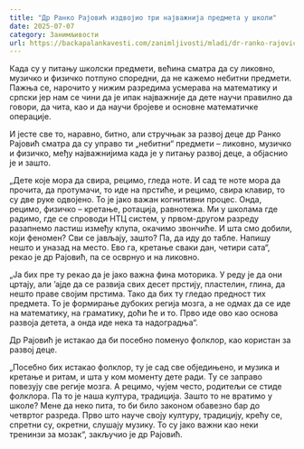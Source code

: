```yaml
---
title: "Др Ранко Рајовић издвојио три најважнија предмета у школи"
date: 2025-07-07
category: Занимљивости
url: https://backapalankavesti.com/zanimljivosti/mladi/dr-ranko-rajovic-izdvojio-tri-najvaznija-predmeta-u-skoli/
---
```


Када су у питању школски предмети, већина сматра да су ликовно, музичко и физичко потпуно споредни, да не кажемо небитни предмети. Пажња се, нарочито у нижим разредима усмерава на математику и српски јер нам се чини да је ипак најважније да дете научи правилно да говори, да чита, као и да научи бројеве и основне математичке операције.

И јесте све то, наравно, битно, али стручњак за развој деце др Ранко Рајовић сматра да су управо ти „небитни“ предмети – ликовно, музичко и физичко, међу најважнијима када је у питању развој деце, а објаснио је и зашто.

„Дете које мора да свира, рецимо, гледа ноте. И сад те ноте мора да прочита, да протумачи, то иде на прстиће, и рецимо, свира клавир, то су две руке одвојено. То је јако важан когнитивни процес. Онда, рецимо, физичко – кретање, ротација, равнотежа. Ми у школама где радимо, где се спроводи НТЦ систем, у првом-другом разреду разапнемо ластиш између клупа, окачимо звончиће. И шта смо добили, који феномен? Сви се јављају, зашто? Па, да иду до табле. Напишу нешто и уназад на место. Ево га, кретање сваки дан, четири сата“, рекао је др Рајовић, па се осврнуо и на ликовно.

„Ја бих пре ту рекао да је јако важна фина моторика. У реду је да они цртају, али ’ајде да се развија свих десет прстију, пластелин, глина, да нешто праве својим прстима. Тако да бих ту гледао предност тих предмета. То је формирање дубоких регија мозга, а не одмах да се иде на математику, на граматику, доћи ће и то. Прво иде ово као основа развоја детета, а онда иде нека та надоградња“.

Др Рајовић је истакао да би посебно поменуо фолклор, као користан за развој деце.

„Посебно бих истакао фолклор, ту је сад све обједињено, и музика и кретање и ритам, и шта у ком моменту дете ради. Ту се заправо повезују све регије мозга. А рецимо, чујем често, родитељи се стиде фолклора. Па то је наша култура, традиција. Зашто то не вратимо у школе? Мене да неко пита, то би било законом обавезно бар до четвртог разреда. Прво што науче своју културу, традицију, крећу се, спретни су, окретни, слушају музику. То су јако важни као неки тренинзи за мозак“, закључио је др Рајовић.
